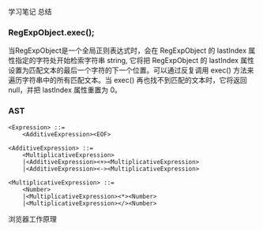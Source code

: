 学习笔记
总结
### RegExpObject.exec();
当RegExpObject是一个全局正则表达式时，会在 RegExpObject 的 lastIndex 属性指定的字符处开始检索字符串 string,
它将把 RegExpObject 的 lastIndex 属性设置为匹配文本的最后一个字符的下一个位置。可以通过反复调用 exec() 方法来遍历字符串中的所有匹配文本。当 exec() 再也找不到匹配的文本时，它将返回 null，并把 lastIndex 属性重置为 0。
### AST
```
<Expression> ::= 
    <AdditiveExpression><EOF>

<AdditiveExpression> ::= 
    <MultiplicativeExpression>
    |<AdditiveExpression><+><MultiplicativeExpression>
    |<AdditiveExpression><-><MultiplicativeExpression>

<MultiplicativeExpression> ::= 
    <Number>
    |<MultiplicativeExpression><*><Number>
    |<MultiplicativeExpression></><Number>

```
浏览器工作原理